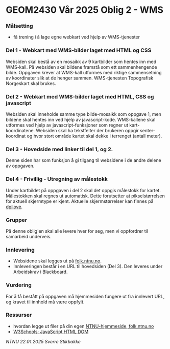 # GEOM2430 Vår 2025 Oblig 2 - WMS



### Målsetting

- få trening i å lage egne webkart ved hjelp av WMS-tjenester



### Del 1 - Webkart med WMS-bilder laget med HTML og CSS

Websiden skal bestå av en mosaikk av 9 kartbilder som hentes inn med WMS-kall. På websiden skal bildene 
framstå som ett sammenhengende bilde.
Oppgaven krever at WMS-kall utformes med riktige sammensetning av koordinater slik at de henger sammen.
WMS-tjenesten Topografisk Norgeskart skal brukes.



### Del 2 - Webkart med WMS-bilder laget med HTML, CSS og javascript

Websiden skal inneholde samme type bilde-mosaikk som oppgave 1, men bildene skal hentes inn ved hjelp av
javascript-kode.
WMS-kallene skal utformes ved hjelp av javascript-funksjoner som regner ut kart-koordinatene.
Websiden skal ha tekstfelter der brukeren oppgir senter-koordinat og hvor stort område kartet skal dekke i
terrenget (antall meter).



### Del 3 - Hovedside med linker til del 1, og 2.

Denne siden har som funksjon å gi tilgang til websidene i de andre delene av oppgaven.


### Del 4 - Frivillig - Utregning av målestokk

Under kartbildet på oppgaven i del 2 skal det oppgis målestokk for kartet. Målestokken skal regnes ut automatisk. Dette forutsetter
at pikselstørrelsen for aktuell skjermtype er kjent. Aktuelle skjermstørrelser kan finnes på
[dpilove](https://dpi.lv/).



### Grupper

På denne oblig'en skal alle levere hver for seg, men vi oppfordrer til samarbeid underveis.



### Innlevering

- Websidene skal legges ut på [folk.ntnu.no](https://folk.ntnu.no/).
- Innleveringen består i en URL til hovedsiden (Del 3). Den leveres under Arbeidskrav i Blackboard.



### Vurdering

For å få bestått på oppgaven må hjemmesiden fungere ut fra innlevert URL, og kravet til innhold må være oppfylt.



### Ressurser

- hvordan legge ut filer på din egen [NTNU-hjemmeside, folk.ntnu.no](https://innsida.ntnu.no/wiki/-/wiki/Norsk/Lag+din+egen+nettside)
- [W3Schools: JavaScript HTML DOM](https://www.w3schools.com/js/js_htmldom.asp)


*NTNU 22.01.2025 Sverre Stikbakke*
